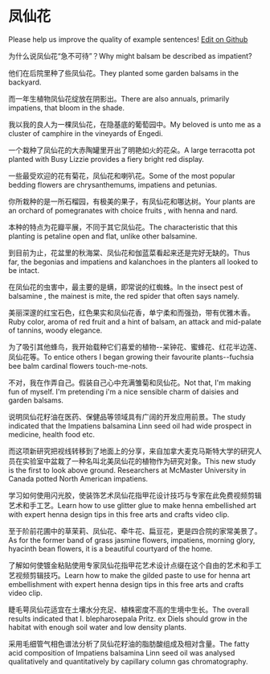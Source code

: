 # 凤仙花

Please help us improve the quality of example sentences! [Edit on Github](https://github.com/jiyushe/jiyu-example-sentence-source/blob/main/chinese/fengxianhua.md)

<p><span class="chinese">为什么说凤仙花“急不可待”？</span><span class="english">Why might balsam be described as impatient?</span></p>

<p><span class="chinese">他们在后院里种了些凤仙花。</span><span class="english">They planted some garden balsams in the backyard.</span></p>

<p><span class="chinese">而一年生植物凤仙花绽放在阴影出。</span><span class="english">There are also annuals, primarily impatiens, that bloom in the shade.</span></p>

<p><span class="chinese">我以我的良人为一棵凤仙花，在隐基底的葡萄园中。</span><span class="english">My beloved is unto me as a cluster of camphire in the vineyards of Engedi.</span></p>

<p><span class="chinese">一个栽种了凤仙花的大赤陶罐里开出了明艳如火的花朵。</span><span class="english">A large terracotta pot planted with Busy Lizzie provides a fiery bright red display.</span></p>

<p><span class="chinese">一些最受欢迎的花有菊花，凤仙花和喇叭花。</span><span class="english">Some of the most popular bedding flowers are chrysanthemums, impatiens and petunias.</span></p>

<p><span class="chinese">你所栽种的是一所石榴园，有极美的果子，有凤仙花和哪达树。</span><span class="english">Your plants are an orchard of pomegranates with choice fruits , with henna and nard.</span></p>

<p><span class="chinese">本种的特点为花瓣平展，不同于其它凤仙花。</span><span class="english">The characteristic that this planting is petaline open and flat, unlike other balsamine.</span></p>

<p><span class="chinese">到目前为止，花盆里的秋海棠、凤仙花和伽蓝菜看起来还是完好无缺的。</span><span class="english">Thus far, the begonias and impatiens and kalanchoes in the planters all looked to be intact.</span></p>

<p><span class="chinese">在凤仙花的虫害中，最主要的是螨，即常说的红蜘蛛。</span><span class="english">In the insect pest of balsamine , the mainest is mite, the red spider that often says namely.</span></p>

<p><span class="chinese">美丽深邃的红宝石色，红色果实和凤仙花香，单宁柔和而强劲，带有优雅木香。</span><span class="english">Ruby color, aroma of red fruit and a hint of balsam, an attack and mid-palate of tannins, woody elegance.</span></p>

<p><span class="chinese">为了吸引其他蜂鸟，我开始载种它们喜爱的植物--呆钟花、蜜蜂花、红花半边莲、凤仙花等。</span><span class="english">To entice others I began growing their favourite plants--fuchsia bee balm cardinal flowers touch-me-nots.</span></p>

<p><span class="chinese">不对，我在作弄自己。假装自己心中充满雏菊和凤仙花。</span><span class="english">Not that, I'm making fun of myself. I'm pretending i'm a nice sensible charm of daisies and garden balsams.</span></p>

<p><span class="chinese">说明凤仙花籽油在医药、保健品等领域具有广阔的开发应用前景。</span><span class="english">The study indicated that the Impatiens balsamina Linn seed oil had wide prospect in medicine, health food etc.</span></p>

<p><span class="chinese">而这项新研究把视线转移到了地面上的分享，来自加拿大麦克马斯特大学的研究人员在实验室中盆栽了一种名叫北美凤仙花的植物作为研究对象。</span><span class="english">This new study is the first to look above ground. Researchers at McMaster University in Canada potted North American impatiens.</span></p>

<p><span class="chinese">学习如何使用闪光胶，使装饰艺术凤仙花指甲花设计技巧与专家在此免费视频剪辑艺术和手工艺。</span><span class="english">Learn how to use glitter glue to make henna embellished art with expert henna design tips in this free arts and crafts video clip.</span></p>

<p><span class="chinese">至于阶前花圃中的草茉莉、凤仙花、牵牛花、扁豆花，更是四合院的家常美景了。</span><span class="english">As for the former band of grass jasmine flowers, impatiens, morning glory, hyacinth bean flowers, it is a beautiful courtyard of the home.</span></p>

<p><span class="chinese">了解如何使镀金粘贴使用专家凤仙花指甲花艺术设计点缀在这个自由的艺术和手工艺视频剪辑技巧。</span><span class="english">Learn how to make the gilded paste to use for henna art embellishment with expert henna design tips in this free arts and crafts video clip.</span></p>

<p><span class="chinese">睫毛萼凤仙花适宜在土壤水分充足、植株密度不高的生境中生长。</span><span class="english">The overall results indicated that I. blepharosepala Pritz. ex Diels should grow in the habitat with enough soil water and low density plants.</span></p>

<p><span class="chinese">采用毛细管气相色谱法分析了凤仙花籽油的脂肪酸组成及相对含量。</span><span class="english">The fatty acid composition of Impatiens balsamina Linn seed oil was analysed qualitatively and quantitatively by capillary column gas chromatography.</span></p>

